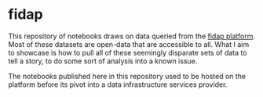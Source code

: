 # fidap  
  
This repository of notebooks draws on data queried from the [fidap platform](fidap.com). Most of these datasets are open-data that are accessible to all. What I aim to showcase is how to pull all of these seemingly disparate sets of data to tell a story, to do some sort of analysis into a known issue.  
  
The notebooks published here in this repository used to be hosted on the platform before its pivot into a data infrastructure services provider.  
